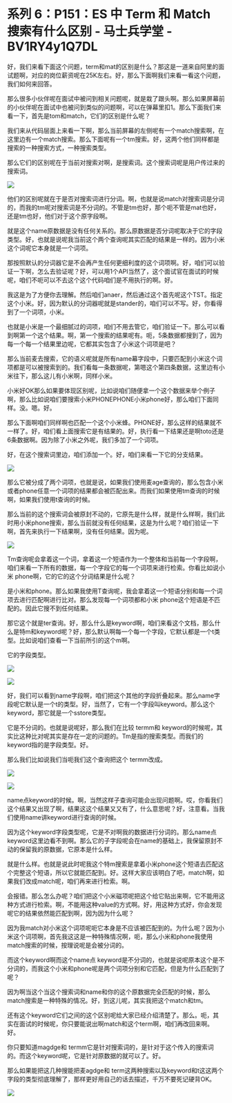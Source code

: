 # 系列 6：P151：ES 中 Term 和 Match 搜索有什么区别 - 马士兵学堂 - BV1RY4y1Q7DL

好，我们来看下面这个问题，term和mat的区别是什么？那这是一道来自阿里的面试题啊，对应的岗位薪资呢在25K左右。好，那么下面啊我们来看一看这个问题，我们如何来回答。

那么很多小伙伴呢在面试中被问到相关问题呢，就是栽了跟头啊。那么如果屏幕前的小伙伴呢在面试中也被问到类似的问题啊，可以在弹幕里扣1。那么下面我们来看一下，首先是tom和match，它们的区别是什么呢？

我们来从代码层面上来看一下啊，那么当前屏幕的左侧呢有一个match搜索啊，在这里边有一个match搜索。那么下面呢有一个tm搜索。好，这两个他们同样都是搜索的一种搜索方式，一种搜索类型。

那么它们的区别呢在于当前对搜索对啊，是搜索词。这个搜索词呢是用户传过来的搜索词。

![](img/1f6bf9209b8f29f8c1b26f07994bb369_1.png)

他们的区别呢就在于是否对搜索词进行分词。啊，也就是说match对搜索词是分词的，而我的tm呢对搜索词是不分词的。不管是tm也好，那个呃不管是mat也好，还是tm也好，他们对于这个原字段啊。

就是这个name原数据是没有任何关系的。那么原数据是否分词呢取决于它的字段类型。好，也就是说呢我当前这个两个查询呢其实匹配的结果是一样的。因为小米这个词呢它本身就是一个词项。

那按照默认的分词器它是不会再产生任何更细利度的这个词项啊。好，咱们可以验证一下啊，怎么去验证呢？好，可以用1个API当然了，这个面试官在面试的时候呢，咱们不呃可以不去这个这个代码咱们是不用执行的啊。好。

我这是为了方便你去理解。然后咱们anaer，然后通过这个首先呢这个TST。指定这个小米。好，因为默认的分词器呢就是stander的，咱们可以不写。好，你看得到了一个词项，小米。

也就是小米是一个最细腻过的词项，咱们不用去管它，咱们验证一下。那么可以看到啊第一个这个结果。啊，第一个搜索的结果呢有。呃，5条数据都搜到了，因为每一个每一个结果里边呢，它都其实包含了小米这个词项是吧？

那么当前麦去搜索，它的语义呢就是所有name幕字段中，只要匹配到小米这个词项都是可以被搜索到的。我们看每一条数据呢，第嗯这个第四条数据，这里边有小米往下，那么这儿有小米啊，同样小米。

小米好OK那么如果要体现区别呢，比如说咱们随便拿一个这个数据来举个例子啊，那么比如说咱们要搜索小米PHONEPHONE小米phone好，那么咱们下面同样。没。嗯。好。

那么下面啊咱们同样啊也匹配一个这个小米蜂。PHONE好，那么这样的结果就不一样了。好，咱们看上面搜索它是有结果的。好，执行看一下结果还是啊toto还是6条数据啊。因为除了小米之外呢，我们多加了一个词项。

好，在这个搜索词里边，咱们添加一个。好，咱们来看一下它的分支结果。

![](img/1f6bf9209b8f29f8c1b26f07994bb369_3.png)

那么它被分成了两个词项，也就是说，如果我们使用麦age查询的，那么包含小米或者phone任意一个词项的结果都会被匹配出来。而我们如果使用tm查询的时候啊，如果我们使用t查询的时候。

那么当前的这个搜索词会被原封不动的，它原先是什么样，就是什么样啊，我们此时用小米phone搜索，那么当前就没有任何结果，这是为什么呢？咱们验证一下啊，首先来执行一下结果啊，没有任何结果。因为呢。



![](img/1f6bf9209b8f29f8c1b26f07994bb369_5.png)

Tm查询呢会拿着这一个词，拿着这一个短语作为一个整体和当前每一个字段啊，咱们来看一下所有的数据，每一个字段它的每一个词项来进行检索。你看比如说小米 phone啊，它的它的这个分词结果是什么呢？

是小米和phone。那么如果我使用T查询呢，我会拿着这一个短语分别和每一个词项去进行匹配啊进行比对。那么发现每一个词项都和小米 phone这个短语是不匹配的。因此它搜不到任何结果。

那它这个就是ter查询。好，那么什么是keyword啊，咱们来看这个文档，那么什么是特m和keyword呢？好，那么默认啊每一个每一个字段，它默认都是一个t类型。比如说咱们查看一下当前所引的这个m啊。

它的字段类型。

![](img/1f6bf9209b8f29f8c1b26f07994bb369_7.png)

![](img/1f6bf9209b8f29f8c1b26f07994bb369_8.png)

好，我们可以看到name字段啊，咱们把这个其他的字段折叠起来。那么name字段呢它默认是一个t的类型。好，当然了，它有一个字段叫keyword。那么这个keyword，那它就是一个sstore类型。

它是不分词的。也就是说呢好，那么我们在比较 termm和 keyword的时候呢，其实比这种比对呢其实是存在一定的问题的。Tm是指的搜索类型。而我们的keyword指的是字段类型。好。

那么我们比如说我们当呃我们这个查询把这个 termm改成。

![](img/1f6bf9209b8f29f8c1b26f07994bb369_10.png)

![](img/1f6bf9209b8f29f8c1b26f07994bb369_11.png)

name点keyword的时候。啊，当然这样子查询可能会出现问题啊。哎，你看我们这个结果又出现了啊，结果这这个结果又又有了，什么意思呢？好，注意看。当我们使用name讲keyword进行查询的时候。

因为这个keyword字段类型呢，它是不对啊我的数据进行分词的。那么name点 keyword这里边看不到啊。那么它的子字段呢会在name的基础上，我保留原封不动的保留我的原数据，它原本是什么样。

就是什么样。也就是说此时呢我这个特m搜索是拿着小米phone这个短语去匹配这个完整这个短语，所以它就能匹配到。好。这样大家应该明白了吧，match啊，如果我们改成match呢，咱们再来进行检索。啊。

会报错。那么怎么办呢？咱们把这个小米磁项呢把这个给它贴出来啊，它不能用这种方式进行检索。啊，不能用这种value的方式啊。好，用这种方式好，你会发现呢它的结果依然能匹配到啊，因为因为什么呢？

因为我match对小米这个词项呢呃它本身是不应该被匹配到的。为什么呢？因为小米这个词项啊，首先我这这是一种特殊情况啊，呃，那么小米和phone我使用match搜索的时候，按理说呢是会被分词的。

而这个keyword啊而这个name点 keyword是不分词的，也就是说呢原本这个是不分词的，而我这个小米和phone呢是两个词项分别和它匹配，但是为什么匹配到了呢？

因为啊当这个当这个搜索词和name和你的这个原数据完全匹配的时候，那么match搜索是一种特殊的情况。好，到这儿呢，其实我把这个match和tm。

还有这个keyword它们之间的这个区别呢给大家已经介绍清楚了。那么。呃，其实在面试的时候呢，你只要能说出啊match和这个term啊，咱们再改回来啊。好。

你只要知道magdge和 termm它是针对搜索词的，是针对于这个传入的搜索词的。而这个keyword呢，它是针对原数据的就可以了。好。

那么如果能把这几种搜能把麦agdge和 term这两种搜索以及keyword和t这这两个字段的类型彻底理解了，那样更好用自己的话去描述，千万不要死记硬背OK。



![](img/1f6bf9209b8f29f8c1b26f07994bb369_13.png)